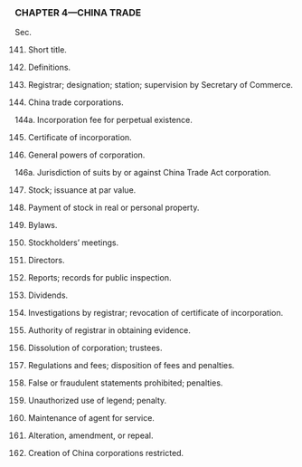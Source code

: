 ### **CHAPTER 4—CHINA TRADE** ###

Sec.

141. Short title.

142. Definitions.

143. Registrar; designation; station; supervision by Secretary of Commerce.

144. China trade corporations.

144a. Incorporation fee for perpetual existence.

145. Certificate of incorporation.

146. General powers of corporation.

146a. Jurisdiction of suits by or against China Trade Act corporation.

147. Stock; issuance at par value.

148. Payment of stock in real or personal property.

149. Bylaws.

150. Stockholders’ meetings.

151. Directors.

152. Reports; records for public inspection.

153. Dividends.

154. Investigations by registrar; revocation of certificate of incorporation.

155. Authority of registrar in obtaining evidence.

156. Dissolution of corporation; trustees.

157. Regulations and fees; disposition of fees and penalties.

158. False or fraudulent statements prohibited; penalties.

159. Unauthorized use of legend; penalty.

160. Maintenance of agent for service.

161. Alteration, amendment, or repeal.

162. Creation of China corporations restricted.